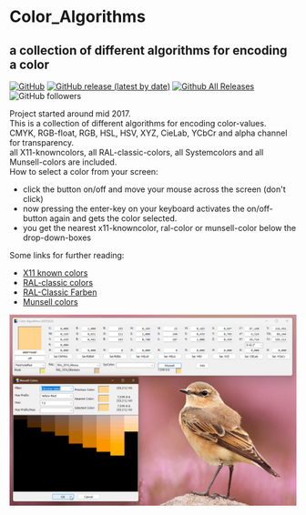 # Color_Algorithms  
## a collection of different algorithms for encoding a color  

[![GitHub](https://img.shields.io/github/license/OlimilO1402/Color_Algorithms?style=plastic)](https://github.com/OlimilO1402/Color_Algorithms/blob/master/LICENSE) 
[![GitHub release (latest by date)](https://img.shields.io/github/v/release/OlimilO1402/Color_Algorithms?style=plastic)](https://github.com/OlimilO1402/Color_Algorithms/releases/latest)
[![Github All Releases](https://img.shields.io/github/downloads/OlimilO1402/Color_Algorithms/total.svg)](https://github.com/OlimilO1402/Color_Algorithms/releases/download/v2025.08.29/ColorAlgos_v2025.08.29.zip)
![GitHub followers](https://img.shields.io/github/followers/OlimilO1402?style=social)

Project started around mid 2017.  
This is a collection of different algorithms for encoding color-values.  
CMYK, RGB-float, RGB, HSL, HSV, XYZ, CieLab, YCbCr and alpha channel for transparency.  
all X11-knowncolors, all RAL-classic-colors, all Systemcolors and all Munsell-colors are included.  
How to select a color from your screen:  
* click the button on/off and move your mouse across the screen (don't click)  
* now pressing the enter-key on your keyboard activates the on/off-button again and gets the color selected.  
* you get the nearest x11-knowncolor, ral-color or munsell-color below the drop-down-boxes  
  
Some links for further reading:  
* [X11 known colors](https://en.wikipedia.org/wiki/X11_color_names)  
* [RAL-classic colors](https://en.wikipedia.org/wiki/RAL_colour_standard)  
* [RAL-Classic Farben](https://de.wikipedia.org/wiki/RAL-Farbe)  
* [Munsell colors](https://en.wikipedia.org/wiki/Munsell_color_system)  
  
![ColorAlgos Image](Resources/ColorAlgos.png "ColorAlgos Image")